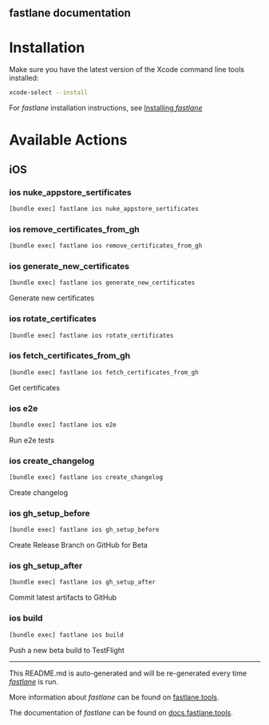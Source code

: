 fastlane documentation
----

# Installation

Make sure you have the latest version of the Xcode command line tools installed:

```sh
xcode-select --install
```

For _fastlane_ installation instructions, see [Installing _fastlane_](https://docs.fastlane.tools/#installing-fastlane)

# Available Actions

## iOS

### ios nuke_appstore_sertificates

```sh
[bundle exec] fastlane ios nuke_appstore_sertificates
```



### ios remove_certificates_from_gh

```sh
[bundle exec] fastlane ios remove_certificates_from_gh
```



### ios generate_new_certificates

```sh
[bundle exec] fastlane ios generate_new_certificates
```

Generate new certificates

### ios rotate_certificates

```sh
[bundle exec] fastlane ios rotate_certificates
```



### ios fetch_certificates_from_gh

```sh
[bundle exec] fastlane ios fetch_certificates_from_gh
```

Get certificates

### ios e2e

```sh
[bundle exec] fastlane ios e2e
```

Run e2e tests

### ios create_changelog

```sh
[bundle exec] fastlane ios create_changelog
```

Create changelog

### ios gh_setup_before

```sh
[bundle exec] fastlane ios gh_setup_before
```

Create Release Branch on GitHub for Beta

### ios gh_setup_after

```sh
[bundle exec] fastlane ios gh_setup_after
```

Commit latest artifacts to GitHub

### ios build

```sh
[bundle exec] fastlane ios build
```

Push a new beta build to TestFlight

----

This README.md is auto-generated and will be re-generated every time [_fastlane_](https://fastlane.tools) is run.

More information about _fastlane_ can be found on [fastlane.tools](https://fastlane.tools).

The documentation of _fastlane_ can be found on [docs.fastlane.tools](https://docs.fastlane.tools).
